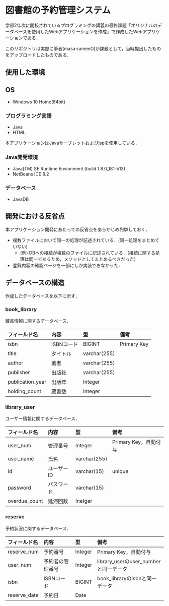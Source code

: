 # 図書館の予約管理システム

学部2年次に開校されているプログラミングの講義の最終課題「オリジナルのデータベースを使用したWebアプリケーションを作成」で作成したWebアプリケーションである．

このリポジトリは実際に筆者(masa-ramenO)が課題として，当時提出したものをアップロードしたものである．

## 使用した環境

## OS

- Windows 10 Home(64bit)

### プログラミング言語

- Java
- HTML

本アプリケーションはJavaサーブレットおよびjspを使用している．

### Java開発環境

- Java(TM) SE Runtime Envionment (build 1.8.0_181-b13)
- NetBeans IDE 8.2

### データベース

- JavaDB

## 開発における反省点

本アプリケーション開発にあたっての反省点をあらかじめ列挙しておく．

- 複数ファイルにおいて同一の処理が記述されている．(同一処理をまとめていない)
    - (例) DBへの接続が複数のファイルに記述されている．(接続に関する処理は同一であるため，メソッドとしてまとめるべきだった)
- 登録内容の確認ページを一部にしか実装できなかった．

## データベースの構造

作成したデータベースを以下に示す．

### book_library

蔵書情報に関するデータベース．

| フィールド名 | 内容 | 型 | 備考 |
|:-|:-|:-|:-|
| isbn | ISBNコード | BIGINT | Primary Key |
| title | タイトル | varchar(255) | |
| author | 著者 | varchar(255) | |
| publisher | 出版社 | varchar(255) | |
| publication_year | 出版年 | Integer| |
| holding_count | 蔵書数 | Integer |

### library_user

ユーザー情報に関するデータベース．

| フィールド名 | 内容 | 型 | 備考 |
|:-|:-|:-|:-|
| user_num | 管理番号 | Integer | Primary Key，自動付与 |
| user_name | 氏名 | varchar(255) |  |
| id | ユーザーID | varchar(15) | unique |
| password | パスワード | varchar(15) | |
| overdue_count | 延滞回数 | Inetger | |

### reserve

予約状況に関するデータベース．

| フィールド名 | 内容 | 型 | 備考 |
|:-|:-|:-|:-|
| reserve_num | 予約番号 | Integer | Primary Key，自動付与 |
| user_num | 予約者の管理番号 | Integer | library_userのuser_numberと同一データ |
| isbn | ISBNコード | BIGINT | book_libraryのisbnと同一データ |
| reserve_date | 予約日 | Date | |